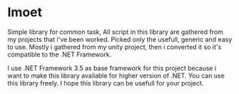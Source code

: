 # Imoet
Simple library for common task, All script in this library are gathered from my projects that i've been worked.
Picked only the usefull, generic and easy to use. Mostly i gathered from my unity project, then i converted it so it's compatible to the .NET Framework.

I use .NET Framework 3.5 as base framework for this project because i want to make this library available for higher version of .NET.
You can use this library freely. I hope this library can be usefull for your project.
